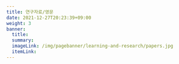 ```yaml
---
title: 연구자료/영문
date: 2021-12-27T20:23:39+09:00
weight: 3
banner:
  title:
  summary:
  imageLink: /img/pagebanner/learning-and-research/papers.jpg
  itemLink:
---
```

